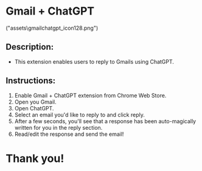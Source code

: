 # Gmail + ChatGPT
("assets\gmailchatgpt_icon128.png")
## Description:
- This extension enables users to reply to Gmails using ChatGPT.

## Instructions:
1. Enable Gmail + ChatGPT extension from Chrome Web Store.
2. Open you Gmail.
3. Open ChatGPT.
4. Select an email you'd like to reply to and click reply.
5. After a few seconds, you'll see that a response has been auto-magically written for you in the reply section.
6. Read/edit the response and send the email!

# Thank you!